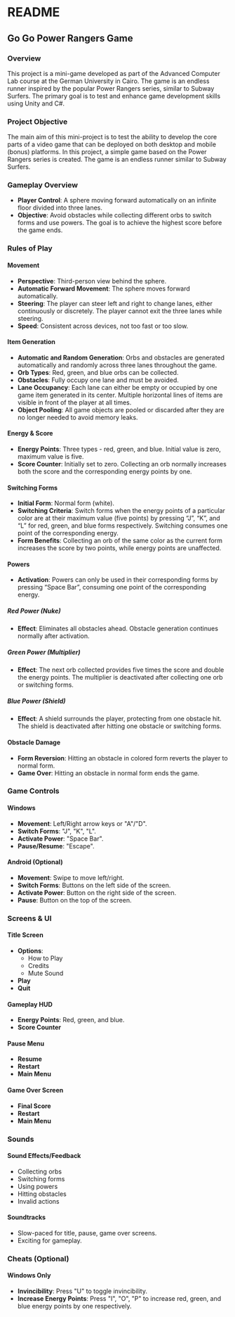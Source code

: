 # README

## Go Go Power Rangers Game

### Overview
This project is a mini-game developed as part of the Advanced Computer Lab course at the German University in Cairo. The game is an endless runner inspired by the popular Power Rangers series, similar to Subway Surfers. The primary goal is to test and enhance game development skills using Unity and C#.

### Project Objective
The main aim of this mini-project is to test the ability to develop the core parts of a video game that can be deployed on both desktop and mobile (bonus) platforms. In this project, a simple game based on the Power Rangers series is created. The game is an endless runner similar to Subway Surfers.

### Gameplay Overview
- **Player Control**: A sphere moving forward automatically on an infinite floor divided into three lanes.
- **Objective**: Avoid obstacles while collecting different orbs to switch forms and use powers. The goal is to achieve the highest score before the game ends.

### Rules of Play

#### Movement
- **Perspective**: Third-person view behind the sphere.
- **Automatic Forward Movement**: The sphere moves forward automatically.
- **Steering**: The player can steer left and right to change lanes, either continuously or discretely. The player cannot exit the three lanes while steering.
- **Speed**: Consistent across devices, not too fast or too slow.

#### Item Generation
- **Automatic and Random Generation**: Orbs and obstacles are generated automatically and randomly across three lanes throughout the game.
- **Orb Types**: Red, green, and blue orbs can be collected.
- **Obstacles**: Fully occupy one lane and must be avoided.
- **Lane Occupancy**: Each lane can either be empty or occupied by one game item generated in its center. Multiple horizontal lines of items are visible in front of the player at all times.
- **Object Pooling**: All game objects are pooled or discarded after they are no longer needed to avoid memory leaks.

#### Energy & Score
- **Energy Points**: Three types - red, green, and blue. Initial value is zero, maximum value is five.
- **Score Counter**: Initially set to zero. Collecting an orb normally increases both the score and the corresponding energy points by one.

#### Switching Forms
- **Initial Form**: Normal form (white).
- **Switching Criteria**: Switch forms when the energy points of a particular color are at their maximum value (five points) by pressing “J”, “K”, and “L” for red, green, and blue forms respectively. Switching consumes one point of the corresponding energy.
- **Form Benefits**: Collecting an orb of the same color as the current form increases the score by two points, while energy points are unaffected.

#### Powers
- **Activation**: Powers can only be used in their corresponding forms by pressing “Space Bar”, consuming one point of the corresponding energy.

##### Red Power (Nuke)
- **Effect**: Eliminates all obstacles ahead. Obstacle generation continues normally after activation.

##### Green Power (Multiplier)
- **Effect**: The next orb collected provides five times the score and double the energy points. The multiplier is deactivated after collecting one orb or switching forms.

##### Blue Power (Shield)
- **Effect**: A shield surrounds the player, protecting from one obstacle hit. The shield is deactivated after hitting one obstacle or switching forms.

#### Obstacle Damage
- **Form Reversion**: Hitting an obstacle in colored form reverts the player to normal form.
- **Game Over**: Hitting an obstacle in normal form ends the game.

### Game Controls

#### Windows
- **Movement**: Left/Right arrow keys or "A"/"D".
- **Switch Forms**: "J", "K", "L".
- **Activate Power**: "Space Bar".
- **Pause/Resume**: "Escape".

#### Android (Optional)
- **Movement**: Swipe to move left/right.
- **Switch Forms**: Buttons on the left side of the screen.
- **Activate Power**: Button on the right side of the screen.
- **Pause**: Button on the top of the screen.

### Screens & UI

#### Title Screen
- **Options**:
  - How to Play
  - Credits
  - Mute Sound
- **Play**
- **Quit**

#### Gameplay HUD
- **Energy Points**: Red, green, and blue.
- **Score Counter**

#### Pause Menu
- **Resume**
- **Restart**
- **Main Menu**

#### Game Over Screen
- **Final Score**
- **Restart**
- **Main Menu**

### Sounds

#### Sound Effects/Feedback
- Collecting orbs
- Switching forms
- Using powers
- Hitting obstacles
- Invalid actions

#### Soundtracks
- Slow-paced for title, pause, game over screens.
- Exciting for gameplay.

### Cheats (Optional)

#### Windows Only
- **Invincibility**: Press "U" to toggle invincibility.
- **Increase Energy Points**: Press "I", "O", "P" to increase red, green, and blue energy points by one respectively.
